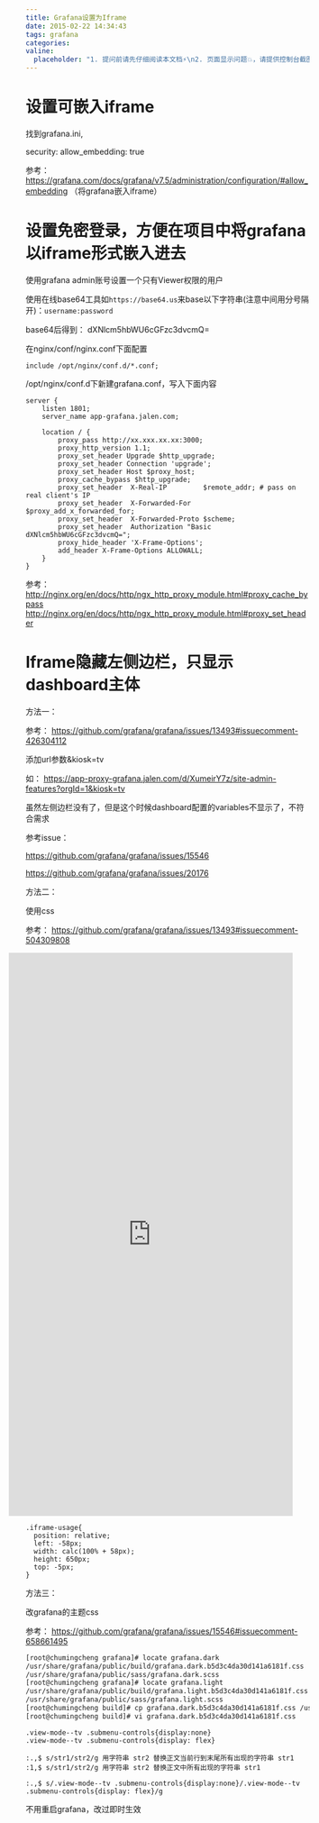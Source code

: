 ```yaml
---
title: Grafana设置为Iframe
date: 2015-02-22 14:34:43
tags: grafana
categories:
valine:
  placeholder: "1. 提问前请先仔细阅读本文档⚡\n2. 页面显示问题💥，请提供控制台截图📸或者您的测试网址\n3. 其他任何报错💣，请提供详细描述和截图📸，祝食用愉快💪"
---
```


# 设置可嵌入iframe

找到grafana.ini, 

security:
   allow_embedding: true

参考： https://grafana.com/docs/grafana/v7.5/administration/configuration/#allow_embedding  （将grafana嵌入iframe）


# 设置免密登录，方便在项目中将grafana以iframe形式嵌入进去

使用grafana admin账号设置一个只有Viewer权限的用户

使用在线base64工具如`https://base64.us`来base以下字符串(注意中间用分号隔开)：`username:password`  

base64后得到： dXNlcm5hbWU6cGFzc3dvcmQ=

在nginx/conf/nginx.conf下面配置

```
include /opt/nginx/conf.d/*.conf;
```

/opt/nginx/conf.d下新建grafana.conf，写入下面内容

```
server {
    listen 1801;
    server_name app-grafana.jalen.com;

    location / {
        proxy_pass http://xx.xxx.xx.xx:3000;
        proxy_http_version 1.1;
        proxy_set_header Upgrade $http_upgrade;
        proxy_set_header Connection 'upgrade';
        proxy_set_header Host $proxy_host;
        proxy_cache_bypass $http_upgrade;
        proxy_set_header  X-Real-IP         $remote_addr; # pass on real client's IP
        proxy_set_header  X-Forwarded-For   $proxy_add_x_forwarded_for;
        proxy_set_header  X-Forwarded-Proto $scheme;
        proxy_set_header  Authorization "Basic dXNlcm5hbWU6cGFzc3dvcmQ=";
        proxy_hide_header 'X-Frame-Options';
        add_header X-Frame-Options ALLOWALL;
    }
}
```

参考： 
http://nginx.org/en/docs/http/ngx_http_proxy_module.html#proxy_cache_bypass
http://nginx.org/en/docs/http/ngx_http_proxy_module.html#proxy_set_header

# Iframe隐藏左侧边栏，只显示dashboard主体

方法一： 

参考： https://github.com/grafana/grafana/issues/13493#issuecomment-426304112

添加url参数&kiosk=tv

如： https://app-proxy-grafana.jalen.com/d/XumeirY7z/site-admin-features?orgId=1&kiosk=tv

虽然左侧边栏没有了，但是这个时候dashboard配置的variables不显示了，不符合需求

参考issue： 

https://github.com/grafana/grafana/issues/15546

https://github.com/grafana/grafana/issues/20176


方法二：

使用css

参考： https://github.com/grafana/grafana/issues/13493#issuecomment-504309808

<iframe style="margin-left:-30px" id="dashboardIframe" src="http://domain/dashboard?orgId=1&theme=light&from=1553319207005&to=1561095207008&var-domain=All&var-tribe=All&var-squad=All&var-site=All&var-self_service_type=All" class="" width="100%" height="1000px" frameborder="0"></iframe>

```
.iframe-usage{
  position: relative;
  left: -58px;
  width: calc(100% + 58px);
  height: 650px;
  top: -5px;
}
```

方法三：

改grafana的主题css

参考： https://github.com/grafana/grafana/issues/15546#issuecomment-658661495

```bash
[root@chumingcheng grafana]# locate grafana.dark
/usr/share/grafana/public/build/grafana.dark.b5d3c4da30d141a6181f.css
/usr/share/grafana/public/sass/grafana.dark.scss
[root@chumingcheng grafana]# locate grafana.light
/usr/share/grafana/public/build/grafana.light.b5d3c4da30d141a6181f.css
/usr/share/grafana/public/sass/grafana.light.scss
[root@chumingcheng build]# cp grafana.dark.b5d3c4da30d141a6181f.css /users/jalchu/  #备份
[root@chumingcheng build]# vi grafana.dark.b5d3c4da30d141a6181f.css
```

```
.view-mode--tv .submenu-controls{display:none}
.view-mode--tv .submenu-controls{display: flex}
```
```
:.,$ s/str1/str2/g 用字符串 str2 替换正文当前行到末尾所有出现的字符串 str1
:1,$ s/str1/str2/g 用字符串 str2 替换正文中所有出现的字符串 str1

:.,$ s/.view-mode--tv .submenu-controls{display:none}/.view-mode--tv .submenu-controls{display: flex}/g
```

不用重启grafana，改过即时生效





